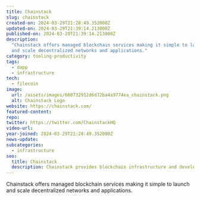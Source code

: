 ```yaml
---
title: Chainstack
slug: chainstack
created-on: 2024-03-29T21:28:49.352000Z
updated-on: 2024-03-29T21:39:14.213000Z
published-on: 2024-03-29T21:39:14.213000Z
description:
  "Chainstack offers managed blockchain services making it simple to launch
  and scale decentralized networks and applications."
category: tooling-productivity
tags:
  - dapp
  - infrastructure
tech:
  - filecoin
image:
  url: /assets/images/660732912d6d72ba4a9774ea_chainstack.png
  alt: Chainstack Logo
website: https://chainstack.com/
featured-content:
repo:
twitter: https://twitter.com/ChainstackHQ
video-url:
year-joined: 2024-03-29T21:28:49.352000Z
news-update:
subcategories:
  - infrastructure
seo:
  title: Chainstack
  description: Chainstack provides blockchain infrastructure and development tools.
---
```


Chainstack offers managed blockchain services making it simple to launch and scale decentralized networks and applications.
